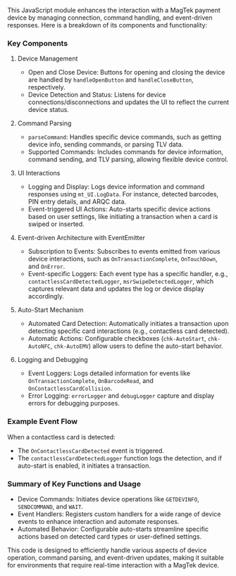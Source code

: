 This JavaScript module enhances the interaction with a MagTek payment device by managing connection, command handling, and event-driven responses. Here is a breakdown of its components and functionality:

### Key Components

1. Device Management

   - Open and Close Device: Buttons for opening and closing the device are handled by `handleOpenButton` and `handleCloseButton`, respectively.
   - Device Detection and Status: Listens for device connections/disconnections and updates the UI to reflect the current device status.

2. Command Parsing

   - `parseCommand`: Handles specific device commands, such as getting device info, sending commands, or parsing TLV data.
   - Supported Commands: Includes commands for device information, command sending, and TLV parsing, allowing flexible device control.

3. UI Interactions

   - Logging and Display: Logs device information and command responses using `mt_UI.LogData`. For instance, detected barcodes, PIN entry details, and ARQC data.
   - Event-triggered UI Actions: Auto-starts specific device actions based on user settings, like initiating a transaction when a card is swiped or inserted.

4. Event-driven Architecture with EventEmitter

   - Subscription to Events: Subscribes to events emitted from various device interactions, such as `OnTransactionComplete`, `OnTouchDown`, and `OnError`.
   - Event-specific Loggers: Each event type has a specific handler, e.g., `contactlessCardDetectedLogger`, `msrSwipeDetectedLogger`, which captures relevant data and updates the log or device display accordingly.

5. Auto-Start Mechanism

   - Automated Card Detection: Automatically initiates a transaction upon detecting specific card interactions (e.g., contactless card detected).
   - Automatic Actions: Configurable checkboxes (`chk-AutoStart`, `chk-AutoNFC`, `chk-AutoEMV`) allow users to define the auto-start behavior.

6. Logging and Debugging

   - Event Loggers: Logs detailed information for events like `OnTransactionComplete`, `OnBarcodeRead`, and `OnContactlessCardCollision`.
   - Error Logging: `errorLogger` and `debugLogger` capture and display errors for debugging purposes.

### Example Event Flow

When a contactless card is detected:
   - The `OnContactlessCardDetected` event is triggered.
   - The `contactlessCardDetectedLogger` function logs the detection, and if auto-start is enabled, it initiates a transaction.

### Summary of Key Functions and Usage

- Device Commands: Initiates device operations like `GETDEVINFO`, `SENDCOMMAND`, and `WAIT`.
- Event Handlers: Registers custom handlers for a wide range of device events to enhance interaction and automate responses.
- Automated Behavior: Configurable auto-starts streamline specific actions based on detected card types or user-defined settings.

This code is designed to efficiently handle various aspects of device operation, command parsing, and event-driven updates, making it suitable for environments that require real-time interaction with a MagTek device.